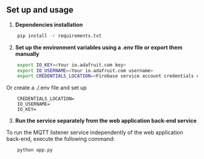 ## Set up and usage
1. **Dependencies installation**
```bash
    pip install -r requirements.txt
```

2. **Set up the environment variables using a .env file or export them manually**
```bash
    export IO_KEY=<Your io.adafruit.com key>
    export IO_USERNAME=<Your io.adafruit.com username>
    export CREDENTIALS_LOCATION=<Firebase service account credentials downloaded from Project settings>
```
Or create a ./.env file and set up
```.env
    CREDENTIALS_LOCATION=
    IO_USERNAME=
    IO_KEY=
```

3. **Run the service separately from the web application back-end service**

To run the MQTT listener service independently of the web application back-end, execute the following command:

```bash
    python app.py
```